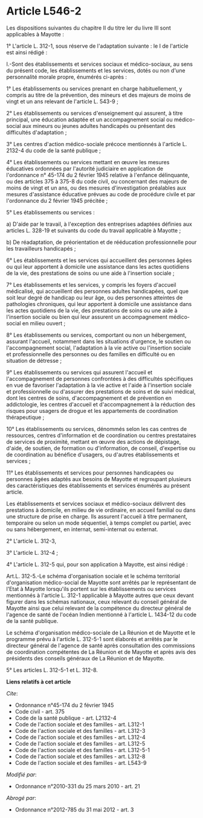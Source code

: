 # Article L546-2

Les dispositions suivantes du chapitre II du titre Ier du livre III sont applicables à Mayotte : 

1° L'article L. 312-1, sous réserve de l'adaptation suivante : le I de l'article est ainsi rédigé : 

I.-Sont des établissements et services sociaux et médico-sociaux, au sens du présent code, les établissements et les
services, dotés ou non d'une personnalité morale propre, énumérés ci-après : 

1° Les établissements ou services prenant en charge habituellement, y compris au titre de la prévention, des mineurs et des
majeurs de moins de vingt et un ans relevant de l'article L. 543-9 ; 

2° Les établissements ou services d'enseignement qui assurent, à titre principal, une éducation adaptée et un accompagnement
social ou médico-social aux mineurs ou jeunes adultes handicapés ou présentant des difficultés d'adaptation ; 

3° Les centres d'action médico-sociale précoce mentionnés à l'article L. 2132-4 du code de la santé publique ; 

4° Les établissements ou services mettant en œuvre les mesures éducatives ordonnées par l'autorité judiciaire en application
de l'ordonnance n° 45-174 du 2 février 1945 relative à l'enfance délinquante, ou des articles 375 à 375-8 du code civil, ou
concernant des majeurs de moins de vingt et un ans, ou des mesures d'investigation préalables aux mesures d'assistance
éducative prévues au code de procédure civile et par l'ordonnance du 2 février 1945 précitée ; 

5° Les établissements ou services : 

a) D'aide par le travail, à l'exception des entreprises adaptées définies aux articles L. 328-19 et suivants du code du
travail applicable à Mayotte ; 

b) De réadaptation, de préorientation et de rééducation professionnelle pour les travailleurs handicapés ; 

6° Les établissements et les services qui accueillent des personnes âgées ou qui leur apportent à domicile une assistance
dans les actes quotidiens de la vie, des prestations de soins ou une aide à l'insertion sociale ; 

7° Les établissements et les services, y compris les foyers d'accueil médicalisé, qui accueillent des personnes adultes
handicapées, quel que soit leur degré de handicap ou leur âge, ou des personnes atteintes de pathologies chroniques, qui leur
apportent à domicile une assistance dans les actes quotidiens de la vie, des prestations de soins ou une aide à l'insertion
sociale ou bien qui leur assurent un accompagnement médico-social en milieu ouvert ; 

8° Les établissements ou services, comportant ou non un hébergement, assurant l'accueil, notamment dans les situations
d'urgence, le soutien ou l'accompagnement social, l'adaptation à la vie active ou l'insertion sociale et professionnelle des
personnes ou des familles en difficulté ou en situation de détresse ; 

9° Les établissements ou services qui assurent l'accueil et l'accompagnement de personnes confrontées à des difficultés
spécifiques en vue de favoriser l'adaptation à la vie active et l'aide à l'insertion sociale et professionnelle ou d'assurer
des prestations de soins et de suivi médical, dont les centres de soins, d'accompagnement et de prévention en addictologie,
les centres d'accueil et d'accompagnement à la réduction des risques pour usagers de drogue et les appartements de
coordination thérapeutique ; 

10° Les établissements ou services, dénommés selon les cas centres de ressources, centres d'information et de coordination ou
centres prestataires de services de proximité, mettant en œuvre des actions de dépistage, d'aide, de soutien, de formation ou
d'information, de conseil, d'expertise ou de coordination au bénéfice d'usagers, ou d'autres établissements et services ; 

11° Les établissements et services pour personnes handicapées ou personnes âgées adaptés aux besoins de Mayotte et regroupant
plusieurs des caractéristiques des établissements et services énumérés au présent article. 

Les établissements et services sociaux et médico-sociaux délivrent des prestations à domicile, en milieu de vie ordinaire, en
accueil familial ou dans une structure de prise en charge. Ils assurent l'accueil à titre permanent, temporaire ou selon un
mode séquentiel, à temps complet ou partiel, avec ou sans hébergement, en internat, semi-internat ou externat. 

2° L'article L. 312-3, 

3° L'article L. 312-4 ; 

4° L'article L. 312-5 qui, pour son application à Mayotte, est ainsi rédigé : 

Art.L. 312-5.-Le schéma d'organisation sociale et le schéma territorial d'organisation médico-social de Mayotte sont arrêtés
par le représentant de l'Etat à Mayotte lorsqu'ils portent sur les établissements ou services mentionnés à l'article L. 312-1
applicable à Mayotte autres que ceux devant figurer dans les schémas nationaux, ceux relevant du conseil général de Mayotte
ainsi que celui relevant de la compétence du directeur général de l'agence de santé de l'océan Indien mentionné à l'article
L. 1434-12 du code de la santé publique. 

Le schéma d'organisation médico-sociale de La Réunion et de Mayotte et le programme prévu à l'article L. 312-5-1 sont
élaborés et arrêtés par le directeur général de l'agence de santé après consultation des commissions de coordination
compétentes de La Réunion et de Mayotte et après avis des présidents des conseils généraux de La Réunion et de Mayotte. 

5° Les articles L. 312-5-1 et L. 312-8.

**Liens relatifs à cet article**

_Cite_:

  - Ordonnance n°45-174 du 2 février 1945
  - Code civil - art. 375
  - Code de la santé publique - art. L2132-4
  - Code de l'action sociale et des familles - art. L312-1
  - Code de l'action sociale et des familles - art. L312-3
  - Code de l'action sociale et des familles - art. L312-4
  - Code de l'action sociale et des familles - art. L312-5
  - Code de l'action sociale et des familles - art. L312-5-1
  - Code de l'action sociale et des familles - art. L312-8
  - Code de l'action sociale et des familles - art. L543-9

_Modifié par_:

  - Ordonnance n°2010-331 du 25 mars 2010 - art. 21

_Abrogé par_:

  - Ordonnance n°2012-785 du 31 mai 2012 - art. 3
